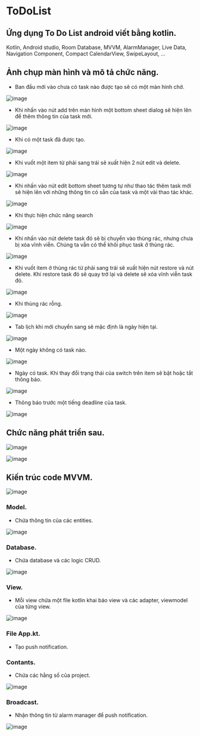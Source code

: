 # ToDoList

## Ứng dụng To Do List android viết bằng kotlin.
Kotlin, Android studio, Room Database, MVVM, AlarmManager, Live Data, Navigation Component, Compact CalendarView, SwipeLayout, ...
## Ảnh chụp màn hình và mô tả chức năng.
- Ban đầu mới vào chưa có task nào được tạo sẽ có một màn hình chờ.

![image](https://user-images.githubusercontent.com/78639062/192481834-9e03d020-22ad-4ed1-a688-6456fc8115fa.png)

- Khi nhấn vào nút add trên màn hình một bottom sheet dialog sẽ hiện lên để thêm thông tin của task mới.

![image](https://user-images.githubusercontent.com/78639062/192481647-10f73576-5df8-4e8c-b1e5-0f7ac74ab24d.png)

- Khi có một task đã được tạo.

![image](https://user-images.githubusercontent.com/78639062/192481614-a1257e8d-c396-4fce-9257-b43949941292.png)

- Khi vuốt một item từ phải sang trái sẽ xuất hiện 2 nút edit và delete.

![image](https://user-images.githubusercontent.com/78639062/192481627-05405955-71dc-4f3b-be91-0bd570dc97c4.png)

- Khi nhấn vào nút edit bottom sheet tương tự như thao tác thêm task mới sẽ hiện lên với những thông tin có sẵn của task và một vài thao tác khác.

![image](https://user-images.githubusercontent.com/78639062/192481663-1c80ebd6-53c6-4a28-84df-4677b3edd711.png)

- Khi thực hiện chức năng search

![image](https://user-images.githubusercontent.com/78639062/192482142-4fd21807-4852-4027-9736-fb991451a47c.png)

- Khi nhấn vào nút delete task đó sẽ bị chuyển vào thùng rác, nhưng chưa bị xóa vĩnh viễn. Chúng ta vẫn có thể khôi phục task ở thùng rác.

![image](https://user-images.githubusercontent.com/78639062/192481945-49e62159-6e64-424d-a933-8b470cb819b4.png)

- Khi vuốt item ở thùng rác từ phải sang trái sẽ xuất hiện nút restore và nút delete. Khi restore task đó sẽ quay trở lại và delete sẽ xóa vĩnh viễn task đó.

![image](https://user-images.githubusercontent.com/78639062/192482277-b746f90f-17b6-4947-92f7-78d41fd21f77.png)

- Khi thùng rác rỗng.

![image](https://user-images.githubusercontent.com/78639062/192482987-fd834f65-0895-425a-a4b6-ab6e6c92fbbf.png)

- Tab lịch khi mới chuyển sang sẽ mặc định là ngày hiện tại.

![image](https://user-images.githubusercontent.com/78639062/192483208-3a4fd585-834f-4c09-9f3f-0353108afc61.png)

- Một ngày không có task nào.

![image](https://user-images.githubusercontent.com/78639062/192483789-58a0e208-35bd-455f-ac07-59780b8db3ce.png)

- Ngày có task. Khi thay đổi trạng thái của switch trên item sẽ bật hoặc tắt thông báo.

![image](https://user-images.githubusercontent.com/78639062/192483992-b00bb04d-384f-4a7c-8360-1f15be42e88d.png)

- Thông báo trước một tiếng deadline của task.

![image](https://user-images.githubusercontent.com/78639062/192487717-f4dde672-0df9-4a8f-bbbc-a9f67e36b73a.png)

## Chức năng phát triển sau.

![image](https://user-images.githubusercontent.com/78639062/192484120-90eb1ac0-a1ee-4796-a878-1fcefae5925e.png)

![image](https://user-images.githubusercontent.com/78639062/192484225-d3eadcc5-f21c-4bd3-a71f-438c724dd792.png)

## Kiến trúc code MVVM.
![image](https://user-images.githubusercontent.com/78639062/192488315-78b135df-4fa3-4d05-b25b-00845692875e.png)

### Model.
- Chứa thông tin của các entities.

![image](https://user-images.githubusercontent.com/78639062/192489038-88e8e9aa-5344-4dc7-8883-ec5b0d55542a.png)

### Database.
- Chứa database và các logic CRUD.

![image](https://user-images.githubusercontent.com/78639062/192488433-7f87bef1-9e0b-4d84-a2e5-9c5b3e285a57.png)

### View.
- Mỗi view chứa một file kotlin khai báo view và các adapter, viewmodel của từng view.

![image](https://user-images.githubusercontent.com/78639062/192489345-f14ec671-49cb-45fe-9313-6d13d6debb65.png)

### File App.kt.
- Tạo push notification.
### Contants.
- Chứa các hằng số của project.

![image](https://user-images.githubusercontent.com/78639062/192490245-aaf49a1f-5530-4145-8c84-33ea0b3a62a2.png)

### Broadcast.
- Nhận thông tin từ alarm manager để push notification.

![image](https://user-images.githubusercontent.com/78639062/192490222-be247a65-8d96-4e55-9a2a-797f97974f50.png)


